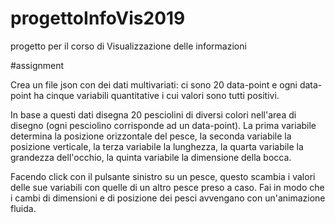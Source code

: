 # progettoInfoVis2019
progetto per il corso di Visualizzazione delle informazioni

#assignment

Crea un file json con dei dati multivariati: 
ci sono 20 data-point e ogni data-point ha cinque variabili quantitative i cui valori sono tutti
positivi.


In base a questi dati disegna 20 pesciolini di diversi colori
nell'area di disegno (ogni pesciolino corrisponde ad un data-point).
La prima variabile determina la posizione orizzontale del pesce,
la seconda variabile la posizione verticale, 
la terza variabile la lunghezza,
la quarta variabile la grandezza dell'occhio,
la quinta variabile la dimensione della bocca. 


Facendo click con il pulsante sinistro su un pesce,
questo scambia i valori delle sue variabili con quelle di un
altro pesce preso a caso. 
Fai in modo che i cambi di dimensioni e di
posizione dei pesci avvengano con un'animazione fluida.
